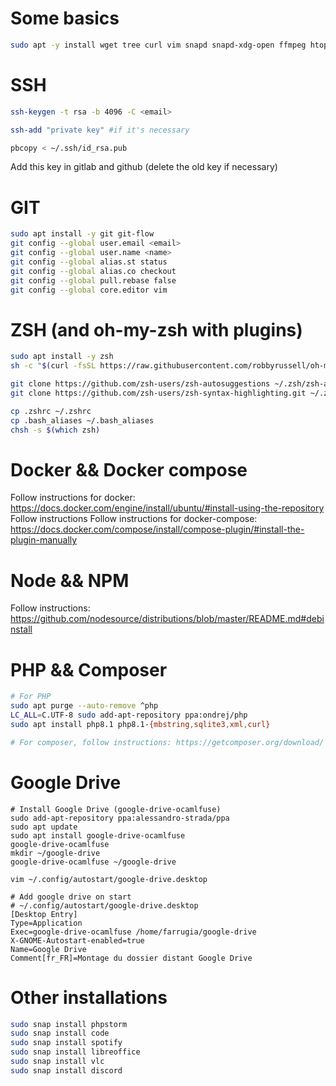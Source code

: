 # Some basics
```bash
sudo apt -y install wget tree curl vim snapd snapd-xdg-open ffmpeg htop terminator xclip xsel
```

# SSH
```bash
ssh-keygen -t rsa -b 4096 -C <email>

ssh-add "private key" #if it's necessary

pbcopy < ~/.ssh/id_rsa.pub
```
Add this key in gitlab and github (delete the old key if necessary)

# GIT
```bash
sudo apt install -y git git-flow
git config --global user.email <email>
git config --global user.name <name>
git config --global alias.st status
git config --global alias.co checkout
git config --global pull.rebase false
git config --global core.editor vim
```

# ZSH (and oh-my-zsh with plugins)
```bash
sudo apt install -y zsh
sh -c "$(curl -fsSL https://raw.githubusercontent.com/robbyrussell/oh-my-zsh/master/tools/install.sh)"

git clone https://github.com/zsh-users/zsh-autosuggestions ~/.zsh/zsh-autosuggestions
git clone https://github.com/zsh-users/zsh-syntax-highlighting.git ~/.zsh/zsh-syntax-highlighting

cp .zshrc ~/.zshrc
cp .bash_aliases ~/.bash_aliases
chsh -s $(which zsh)
```

# Docker && Docker compose
Follow instructions for docker: https://docs.docker.com/engine/install/ubuntu/#install-using-the-repository
Follow instructions 
Follow instructions for docker-compose: https://docs.docker.com/compose/install/compose-plugin/#install-the-plugin-manually

# Node && NPM
Follow instructions: https://github.com/nodesource/distributions/blob/master/README.md#debinstall

# PHP && Composer
```bash
# For PHP 
sudo apt purge --auto-remove ^php
LC_ALL=C.UTF-8 sudo add-apt-repository ppa:ondrej/php 
sudo apt install php8.1 php8.1-{mbstring,sqlite3,xml,curl}

# For composer, follow instructions: https://getcomposer.org/download/
```

# Google Drive
```
# Install Google Drive (google-drive-ocamlfuse)
sudo add-apt-repository ppa:alessandro-strada/ppa
sudo apt update
sudo apt install google-drive-ocamlfuse
google-drive-ocamlfuse
mkdir ~/google-drive
google-drive-ocamlfuse ~/google-drive

vim ~/.config/autostart/google-drive.desktop
```

```
# Add google drive on start
# ~/.config/autostart/google-drive.desktop
[Desktop Entry]
Type=Application
Exec=google-drive-ocamlfuse /home/farrugia/google-drive
X-GNOME-Autostart-enabled=true
Name=Google Drive
Comment[fr_FR]=Montage du dossier distant Google Drive
```

# Other installations
```bash
sudo snap install phpstorm
sudo snap install code
sudo snap install spotify
sudo snap install libreoffice
sudo snap install vlc
sudo snap install discord
```

